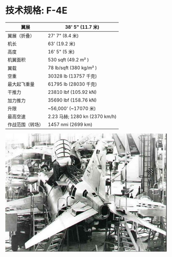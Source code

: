# 技术规格: F-4E

| 翼展                   | 38' 5" (11.7 米)             |
| ---------------------- | -------------------------------- |
| 翼展（折叠）            | 27' 7" (8.4 米)              |
| 机长                   | 63' (19.2 米)                |
| 高度                   | 16' 5" (5 米)                |
| 机翼面积                | 530 sqft (49.2 m² )              |
| 翼载                   | 78 lb/sqft (380 kg/m² )          |
| 空重                 | 30328 lb (13757 千克)            |
| 最大起飞重量           | 61795 lb (28030 千克)            |
| 干推力                 | 23810 lbf (105.92 kN)           |
| 加力推力               | 35690 lbf (158.76 kN)           |
| 升限                   | ~56,000' (~17070 米)             |
| 最高空速               |  2.23 马赫; 1280 kn (2370 km/h) |
| 作战范围（转场）          | 1457 nmi (2699 km)             |

![f_4_assembly](../img/f_4_assembly.jpg)
